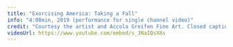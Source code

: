 ```yaml
---
title: "Exorcising America: Taking a Fall"
info: "4:08min, 2019 (performance for single channel video)"
credit: "Courtesy the artist and Accola Greifen Fine Art. Closed captions are available"
videoUrl: https://www.youtube.com/embed/s_3NaIQsX8s
---
```

